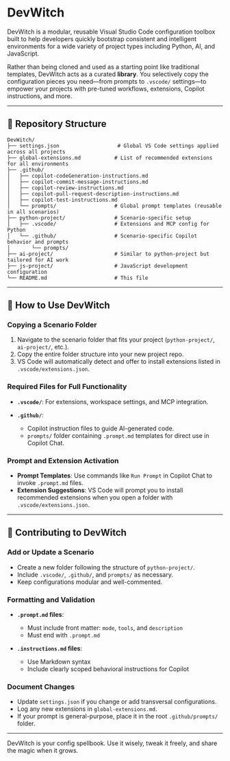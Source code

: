 # DevWitch

DevWitch is a modular, reusable Visual Studio Code configuration toolbox built to help developers quickly bootstrap consistent and intelligent environments for a wide variety of project types including Python, AI, and JavaScript.

Rather than being cloned and used as a starting point like traditional templates, DevWitch acts as a curated **library**. You selectively copy the configuration pieces you need—from prompts to `.vscode/` settings—to empower your projects with pre-tuned workflows, extensions, Copilot instructions, and more.

---

## 📁 Repository Structure

```plaintext
DevWitch/
├── settings.json                   # Global VS Code settings applied across all projects
├── global-extensions.md           # List of recommended extensions for all environments
├── .github/
│   ├── copilot-codeGeneration-instructions.md
│   ├── copilot-commit-message-instructions.md
│   ├── copilot-review-instructions.md
│   ├── copilot-pull-request-description-instructions.md
│   ├── copilot-test-instructions.md
│   └── prompts/                   # Global prompt templates (reusable in all scenarios)
├── python-project/                # Scenario-specific setup
│   ├── .vscode/                   # Extensions and MCP config for Python
│   └── .github/                   # Scenario-specific Copilot behavior and prompts
│       └── prompts/
├── ai-project/                    # Similar to python-project but tailored for AI work
├── js-project/                    # JavaScript development configuration
└── README.md                      # This file
```

---

## 🚀 How to Use DevWitch

### Copying a Scenario Folder

1. Navigate to the scenario folder that fits your project (`python-project/`, `ai-project/`, etc.).
2. Copy the entire folder structure into your new project repo.
3. VS Code will automatically detect and offer to install extensions listed in `.vscode/extensions.json`.

### Required Files for Full Functionality

* **`.vscode/`**: For extensions, workspace settings, and MCP integration.
* **`.github/`**:

  * Copilot instruction files to guide AI-generated code.
  * `prompts/` folder containing `.prompt.md` templates for direct use in Copilot Chat.

### Prompt and Extension Activation

* **Prompt Templates**: Use commands like `Run Prompt` in Copilot Chat to invoke `.prompt.md` files.
* **Extension Suggestions**: VS Code will prompt you to install recommended extensions when you open a folder with `.vscode/extensions.json`.

---

## 🤝 Contributing to DevWitch

### Add or Update a Scenario

* Create a new folder following the structure of `python-project/`.
* Include `.vscode/`, `.github/`, and `prompts/` as necessary.
* Keep configurations modular and well-commented.

### Formatting and Validation

* **`.prompt.md` files**:

  * Must include front matter: `mode`, `tools`, and `description`
  * Must end with `.prompt.md`
* **`.instructions.md` files**:

  * Use Markdown syntax
  * Include clearly scoped behavioral instructions for Copilot

### Document Changes

* Update `settings.json` if you change or add transversal configurations.
* Log any new extensions in `global-extensions.md`.
* If your prompt is general-purpose, place it in the root `.github/prompts/` folder.

---

DevWitch is your config spellbook. Use it wisely, tweak it freely, and share the magic when it grows.
